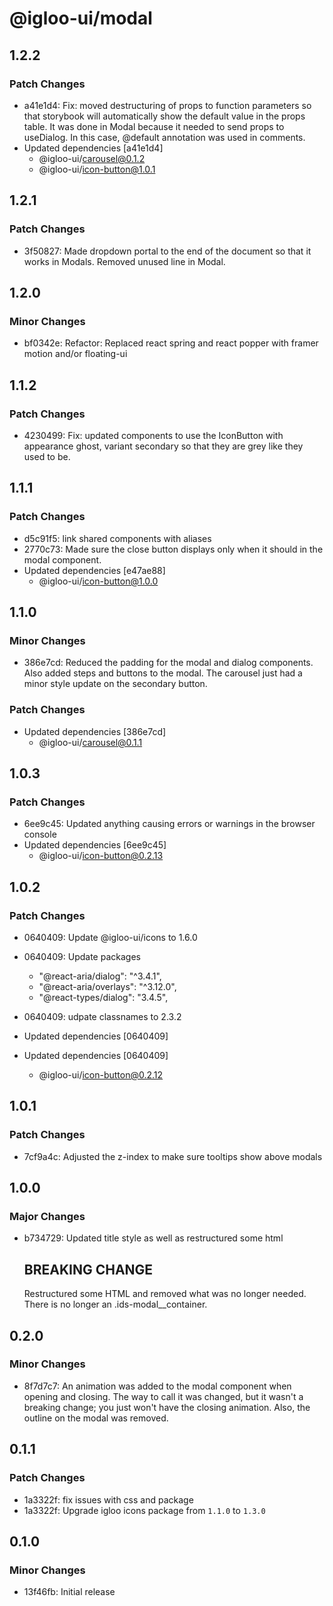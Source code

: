 # @igloo-ui/modal

## 1.2.2

### Patch Changes

- a41e1d4: Fix: moved destructuring of props to function parameters so that storybook will automatically show the default value in the props table. It was done in Modal because it needed to send props to useDialog. In this case, @default annotation was used in comments.
- Updated dependencies [a41e1d4]
  - @igloo-ui/carousel@0.1.2
  - @igloo-ui/icon-button@1.0.1

## 1.2.1

### Patch Changes

- 3f50827: Made dropdown portal to the end of the document so that it works in Modals. Removed unused line in Modal.

## 1.2.0

### Minor Changes

- bf0342e: Refactor: Replaced react spring and react popper with framer motion and/or floating-ui

## 1.1.2

### Patch Changes

- 4230499: Fix: updated components to use the IconButton with appearance ghost, variant secondary so that they are grey like they used to be.

## 1.1.1

### Patch Changes

- d5c91f5: link shared components with aliases
- 2770c73: Made sure the close button displays only when it should in the modal component.
- Updated dependencies [e47ae88]
  - @igloo-ui/icon-button@1.0.0

## 1.1.0

### Minor Changes

- 386e7cd: Reduced the padding for the modal and dialog components. Also added steps and buttons to the modal. The carousel just had a minor style update on the secondary button.

### Patch Changes

- Updated dependencies [386e7cd]
  - @igloo-ui/carousel@0.1.1

## 1.0.3

### Patch Changes

- 6ee9c45: Updated anything causing errors or warnings in the browser console
- Updated dependencies [6ee9c45]
  - @igloo-ui/icon-button@0.2.13

## 1.0.2

### Patch Changes

- 0640409: Update @igloo-ui/icons to 1.6.0
- 0640409: Update packages

  - "@react-aria/dialog": "^3.4.1",
  - "@react-aria/overlays": "^3.12.0",
  - "@react-types/dialog": "3.4.5",

- 0640409: udpate classnames to 2.3.2
- Updated dependencies [0640409]
- Updated dependencies [0640409]
  - @igloo-ui/icon-button@0.2.12

## 1.0.1

### Patch Changes

- 7cf9a4c: Adjusted the z-index to make sure tooltips show above modals

## 1.0.0

### Major Changes

- b734729: Updated title style as well as restructured some html

  ## BREAKING CHANGE

  Restructured some HTML and removed what was no longer needed. There is no longer an .ids-modal\_\_container.

## 0.2.0

### Minor Changes

- 8f7d7c7: An animation was added to the modal component when opening and closing. The way to call it was changed, but it wasn't a breaking change; you just won't have the closing animation. Also, the outline on the modal was removed.

## 0.1.1

### Patch Changes

- 1a3322f: fix issues with css and package
- 1a3322f: Upgrade igloo icons package from `1.1.0` to `1.3.0`

## 0.1.0

### Minor Changes

- 13f46fb: Initial release
